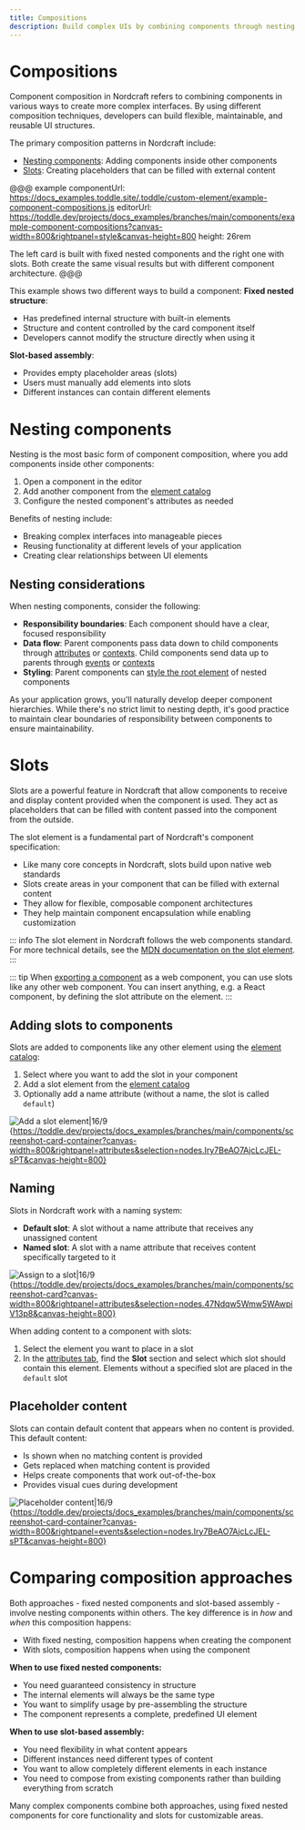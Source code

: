 ```yaml
---
title: Compositions
description: Build complex UIs by combining components through nesting and slots, creating flexible patterns for content insertion and component hierarchies.
---
```


# Compositions
Component composition in Nordcraft refers to combining components in various ways to create more complex interfaces. By using different composition techniques, developers can build flexible, maintainable, and reusable UI structures.

The primary composition patterns in Nordcraft include:
- [Nesting components](#nesting-components): Adding components inside other components
- [Slots](#slots): Creating placeholders that can be filled with external content

@@@ example
componentUrl: https://docs_examples.toddle.site/.toddle/custom-element/example-component-compositions.js
editorUrl: https://toddle.dev/projects/docs_examples/branches/main/components/example-component-compositions?canvas-width=800&rightpanel=style&canvas-height=800
height: 26rem

The left card is built with fixed nested components and the right one with slots. Both create the same visual results but with different component architecture.
@@@

This example shows two different ways to build a component:
**Fixed nested structure**:
- Has predefined internal structure with built-in elements
- Structure and content controlled by the card component itself
- Developers cannot modify the structure directly when using it

**Slot-based assembly**:
- Provides empty placeholder areas (slots)
- Users must manually add elements into slots
- Different instances can contain different elements

# Nesting components
Nesting is the most basic form of component composition, where you add components inside other components:
1. Open a component in the editor
2. Add another component from the [element catalog](/the-editor/element-tree#element-catalog)
3. Configure the nested component's attributes as needed

Benefits of nesting include:
- Breaking complex interfaces into manageable pieces
- Reusing functionality at different levels of your application
- Creating clear relationships between UI elements

## Nesting considerations
When nesting components, consider the following:
- **Responsibility boundaries**: Each component should have a clear, focused responsibility
- **Data flow**: Parent components pass data down to child components through [attributes](/components/interface-and-lifecycle#defining-attributes) or [contexts](/contexts/overview). Child components send data up to parents through [events](/components/interface-and-lifecycle#setting-up-events) or [contexts](/contexts/overview)
- **Styling**: Parent components can [style the root element](/styling/conditional-styles#component-style-overrides) of nested components

As your application grows, you'll naturally develop deeper component hierarchies. While there's no strict limit to nesting depth, it's good practice to maintain clear boundaries of responsibility between components to ensure maintainability.

# Slots
Slots are a powerful feature in Nordcraft that allow components to receive and display content provided when the component is used. They act as placeholders that can be filled with content passed into the component from the outside.

The slot element is a fundamental part of Nordcraft's component specification:
- Like many core concepts in Nordcraft, slots build upon native web standards
- Slots create areas in your component that can be filled with external content
- They allow for flexible, composable component architectures
- They help maintain component encapsulation while enabling customization

::: info
The slot element in Nordcraft follows the web components standard. For more technical details, see the [MDN documentation on the slot element](https://developer.mozilla.org/en-US/docs/Web/HTML/Element/slot).
:::

::: tip
When [exporting a component](/components/export-a-component) as a web component, you can use slots like any other web component. You can insert anything, e.g. a React component, by defining the slot attribute on the element.
:::

## Adding slots to components
Slots are added to components like any other element using the [element catalog](/the-editor/element-tree#adding-elements):
1. Select where you want to add the slot in your component
2. Add a slot element from the [element catalog](/the-editor/element-tree#adding-elements)
3. Optionally add a name attribute (without a name, the slot is called `default`)

![Add a slot element|16/9](add-a-slot-element.webp){https://toddle.dev/projects/docs_examples/branches/main/components/screenshot-card-container?canvas-width=800&rightpanel=attributes&selection=nodes.Iry7BeAO7AjcLcJEL-sPT&canvas-height=800}

## Naming
Slots in Nordcraft work with a naming system:
- **Default slot**: A slot without a name attribute that receives any unassigned content
- **Named slot**: A slot with a name attribute that receives content specifically targeted to it

![Assign to a slot|16/9](assign-to-a-slot.webp){https://toddle.dev/projects/docs_examples/branches/main/components/screenshot-card?canvas-width=800&rightpanel=attributes&selection=nodes.47Ndqw5Wmw5WAwpiV13p8&canvas-height=800}

When adding content to a component with slots:
1. Select the element you want to place in a slot
2. In the [attributes tab](/the-editor/element-panel#attributes-tab), find the **Slot** section and select which slot should contain this element. Elements without a specified slot are placed in the `default` slot

## Placeholder content
Slots can contain default content that appears when no content is provided. This default content:
- Is shown when no matching content is provided
- Gets replaced when matching content is provided
- Helps create components that work out-of-the-box
- Provides visual cues during development

![Placeholder content|16/9](placeholder-content.webp){https://toddle.dev/projects/docs_examples/branches/main/components/screenshot-card-container?canvas-width=800&rightpanel=events&selection=nodes.Iry7BeAO7AjcLcJEL-sPT&canvas-height=800}

# Comparing composition approaches
Both approaches - fixed nested components and slot-based assembly - involve nesting components within others. The key difference is in *how* and *when* this composition happens:
- With fixed nesting, composition happens when creating the component
- With slots, composition happens when using the component

**When to use fixed nested components:**
- You need guaranteed consistency in structure
- The internal elements will always be the same type
- You want to simplify usage by pre-assembling the structure
- The component represents a complete, predefined UI element

**When to use slot-based assembly:**
- You need flexibility in what content appears
- Different instances need different types of content
- You want to allow completely different elements in each instance
- You need to compose from existing components rather than building everything from scratch

Many complex components combine both approaches, using fixed nested components for core functionality and slots for customizable areas.